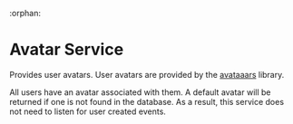 :orphan:

# Avatar Service

Provides user avatars. User avatars are provided by the
[avataaars](https://avataaars.com/) library.

All users have an avatar associated with them. A default avatar will be
returned if one is not found in the database. As a result, this service does
not need to listen for user created events.
